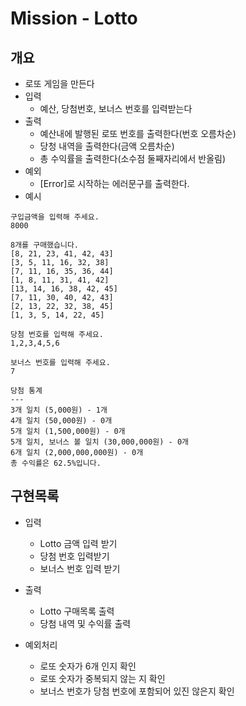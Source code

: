 # Mission - Lotto

## 개요
- 로또 게임을 만든다
- 입력
  - 예산, 당첨번호, 보너스 번호를 입력받는다
- 출력
  - 예산내에 발행된 로또 번호를 출력한다(번호 오름차순)
  - 당청 내역을 출력한다(금액 오름차순) 
  - 총 수익률을 출력한다(소수점 둘째자리에서 반올림)
- 예외
  - [Error]로 시작하는 에러문구를 출력한다.
- 예시
```
구입금액을 입력해 주세요.
8000

8개를 구매했습니다.
[8, 21, 23, 41, 42, 43]
[3, 5, 11, 16, 32, 38]
[7, 11, 16, 35, 36, 44]
[1, 8, 11, 31, 41, 42]
[13, 14, 16, 38, 42, 45]
[7, 11, 30, 40, 42, 43]
[2, 13, 22, 32, 38, 45]
[1, 3, 5, 14, 22, 45]

당첨 번호를 입력해 주세요.
1,2,3,4,5,6

보너스 번호를 입력해 주세요.
7

당첨 통계
---
3개 일치 (5,000원) - 1개
4개 일치 (50,000원) - 0개
5개 일치 (1,500,000원) - 0개
5개 일치, 보너스 볼 일치 (30,000,000원) - 0개
6개 일치 (2,000,000,000원) - 0개
총 수익률은 62.5%입니다.
```

## 구현목록
- 입력
  - Lotto 금액 입력 받기
  - 당첨 번호 입력받기
  - 보너스 번호 입력 받기
  
- 출력
  - Lotto 구매목록 출력
  - 당첨 내역 및 수익률 출력
  
- 예외처리
  - 로또 숫자가 6개 인지 확인
  - 로또 숫자가 중복되지 않는 지 확인
  - 보너스 번호가 당첨 번호에 포함되어 있진 않은지 확인
